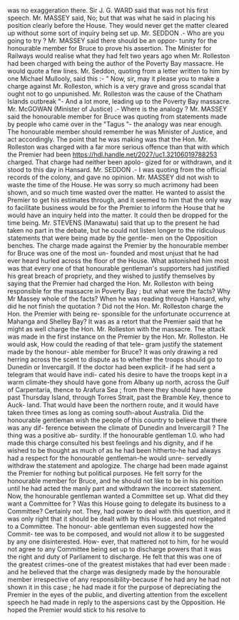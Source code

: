 was no exaggeration there. Sir J. G. WARD said that was not his first speech. Mr. MASSEY said, No; but that was what he said in placing his position clearly before the House. They would never get the matter cleared up without some sort of inquiry being set up. Mr. SEDDON .- Who are you going to try ? Mr. MASSEY said there should be an oppor- tunity for the honourable member for Bruce to prove his assertion. The Minister for Railways would realise what they had felt two years ago when Mr. Rolleston had been charged with being the author of the Poverty Bay massacre. He would quote a few lines. Mr. Seddon, quoting from a letter written to him by one Michael Mullooly, said this :- " Now, sir, may it please you to make a charge against Mr. Rolleston, which is a very grave and gross scandal that ought not to go unpunished. Mr. Rolleston was the cause of the Chatham Islands outbreak "- And a lot more, leading up to the Poverty Bay massacre. Mr. McGOWAN (Minister of Justice) .- Where is the analogy ? Mr. MASSEY said the honourable member for Bruce was quoting from statements made by people who came over in the "Tagus "- the analogy was near enough. The honourable member should remember he was Minister of Justice, and act accordingly. The point that he was making was that the Hon. Mr. Rolleston was charged with a far more serious offence than that with which the Premier had been https://hdl.handle.net/2027/uc1.32106019788253 charged. That charge had neither been apolo- gized for or withdrawn, and it stood to this day in Hansard. Mr. SEDDON .- I was quoting from the official records of the colony, and gave no opinion. Mr. MASSEY did not wish to waste the time of the House. He was sorry so much acrimony had been shown, and so much time wasted over the matter. He wanted to assist the Premier to get his estimates through, and it seemed to him that the only way to facilitate business would be for the Premier to inform the House that he would have an inquiry held into the matter. It could then be dropped for the time being. Mr. STEVENS (Manawatu) said that up to the present he had taken no part in the debate, but he could not listen longer to the ridiculous statements that were being made by the gentle- men on the Opposition benches. The charge made against the Premier by the honourable member for Bruce was one of the most un- founded and most unjust that he had ever heard hurled across the floor of the House. What astonished him most was that every one of that honourable gentleman's supporters had justified his great breach of propriety, and they wished to justify themselves by saying that the Premier had charged the Hon. Mr. Rolleston with being responsible for the massacre in Poverty Bay ; but what were the facts? Why Mr Massey whole of the facts? When he was reading through Hansard, why did he not finish the quotation ? Did not the Hon. Mr. Rolleston charge the Hon. the Premier with being re- sponsible for the unfortunate occurrence at Mahanga and Shelley Bay? It was as a retort that the Premier said that he might as well charge the Hon. Mr. Rolleston with the massacre. The attack was made in the first instance on the Premier by the Hon. Mr. Rolleston. He would ask, How could the reading of that tele- gram justify the statement made by the honour- able member for Bruce? It was only drawing a red herring across the scent to dispute as to whether the troops should go to Dunedin or Invercargill. If the doctor had been explicit- if he had sent a telegram that would have indi- cated his desire to have the troops kept in a warm climate-they should have gone from Albany up north, across the Gulf of Carpentaria, thence to Arafura Sea ; from there they should have gone past Thursday Island, through Torres Strait, past the Bramble Key, thence to Auck- land. That would have been the northern route, and it would have taken three times as long as coming south-about Australia. Did the honourable gentleman wish the people of this country to believe that there was any dif- ference between the climate of Dunedin and Invercargill ? The thing was a positive ab- surdity. If the honourable gentleman 1.0. who had made this charge consulted his best feelings and his dignity, and if he wished to be thought as much of as he had been hitherto-he had always had a respect for the honourable gentleman-he would unre- servedly withdraw the statement and apologize. The charge had been made against the Premier for nothing but political purposes. He felt sorry for the honourable member for Bruce, and he should not like to be in his position until he had acted the manly part and withdrawn the incorrect statement. Now, the honourable gentleman wanted a Committee set up. What did they want a Committee for ? Was this House going to delegate its business to a Committee? Certainly not. They, had power to deal with this question, and it was only right that it should be dealt with by this House. and not relegated to a Committee. The honour- able gentleman even suggested how the Commit- tee was to be composed, and would not allow it to be suggested by any one disinterested. How- ever, that mattered not to him, for he would not agree to any Committee being set up to discharge powers that it was the right and duty of Parliament to discharge. He felt that this was one of the greatest crimes-one of the greatest mistakes that had ever been made : and he believed that the charge was designedy made by the honourable member irrespective of any responsibility-because if he had any he had not shown it in this case ; he had made it for the purpose of depreciating the Premier in the eyes of the public, and diverting attention from the excellent speech he had made in reply to the aspersions cast by the Opposition. He hoped the Premier would stick to his resolve to 